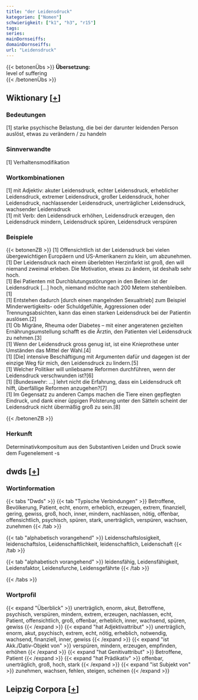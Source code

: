 ```yaml
---
title: "der Leidensdruck"
kategorien: ["Nomen"]
schwierigkeit: ["k1", "h3", "r15"]
tags:
series:
mainDornseiffs:
domainDornseiffs:
url: "Leidensdruck"
---
```


{{< betonenÜbs >}}
**Übersetzung:**  
level of suffering  
{{< /betonenÜbs >}}

## Wiktionary [[+](https://de.wiktionary.org/wiki/Leidensdruck)]

### Bedeutungen
[1] starke psychische Belastung, die bei der darunter leidenden Person auslöst, etwas zu verändern / zu handeln  

### Sinnverwandte
[1] Verhaltensmodifikation  

### Wortkombinationen
[1] mit Adjektiv: akuter Leidensdruck, echter Leidensdruck, erheblicher Leidensdruck, extremer Leidensdruck, großer Leidensdruck, hoher Leidensdruck, nachlassender Leidensdruck, unerträglicher Leidensdruck, wachsender Leidensdruck  
[1] mit Verb: den Leidensdruck erhöhen, Leidensdruck erzeugen, den Leidensdruck mindern, Leidensdruck spüren, Leidensdruck verspüren  

### Beispiele
{{< betonenZB >}}
[1] Offensichtlich ist der Leidensdruck bei vielen übergewichtigen Europäern und US-Amerikanern zu klein, um abzunehmen.  
[1] Der Leidensdruck nach einem überlebten Herzinfarkt ist groß, den will niemand zweimal erleben. Die Motivation, etwas zu ändern, ist deshalb sehr hoch.  
[1] Bei Patienten mit Durchblutungsstörungen in den Beinen ist der Leidensdruck […] hoch, niemand möchte nach 200 Metern stehenbleiben.[1]  
[1] Entstehen dadurch [durch einen mangelnden Sexualtrieb] zum Beispiel Minderwertigkeits- oder Schuldgefühle, Aggressionen oder Trennungsabsichten, kann das einen starken Leidensdruck bei der Patientin auslösen.[2]  
[1] Ob Migräne, Rheuma oder Diabetes – mit einer angeratenen gezielten Ernährungsumstellung schafft es die Ärztin, den Patienten viel Leidensdruck zu nehmen.[3]  
[1] Wenn der Leidensdruck gross genug ist, ist eine Knieprothese unter Umständen das Mittel der Wahl.[4]  
[1] [Die] intensive Beschäftigung mit Argumenten dafür und dagegen ist der einzige Weg für mich, den Leidensdruck zu lindern.[5]  
[1] Welcher Politiker will unliebsame Reformen durchführen, wenn der Leidensdruck verschwunden ist?[6]  
[1] [Bundeswehr: …] lehrt nicht die Erfahrung, dass ein Leidensdruck oft hilft, überfällige Reformen anzugehen?[7]  
[1] Im Gegensatz zu anderen Camps machen die Tiere einen gepflegten Eindruck, und dank einer üppigen Polsterung unter den Sätteln scheint der Leidensdruck nicht übermäßig groß zu sein.[8]  

{{< /betonenZB >}}
### Herkunft
Determinativkompositum aus den Substantiven Leiden und Druck sowie dem Fugenelement -s  



## dwds [[+](https://www.dwds.de/wb/Leidensdruck)]

### Wortinformation
{{< tabs "Dwds" >}}
{{< tab "Typische Verbindungen" >}}
Betroffene, Bevölkerung, Patient, echt, enorm, erheblich, erzeugen, extrem, finanziell, gering, gewiss, groß, hoch, inner, mindern, nachlassen, nötig, offenbar, offensichtlich, psychisch, spüren, stark, unerträglich, verspüren, wachsen, zunehmen
{{< /tab >}}

{{< tab "alphabetisch vorangehend" >}}
Leidenschaftslosigkeit, leidenschaftslos, Leidenschaftlichkeit, leidenschaftlich, Leidenschaft
{{< /tab >}}

{{< tab "alphabetisch vorangehend" >}}
leidensfähig, Leidensfähigkeit, Leidensfaktor, Leidensfurche, Leidensgefährte
{{< /tab >}}

{{< /tabs >}}

### Wortprofil
{{< expand "Überblick" >}} unerträglich, enorm, akut, Betroffene, psychisch, verspüren, mindern, extrem, erzeugen, nachlassen, echt, Patient, offensichtlich, groß, offenbar, erheblich, inner, wachsend, spüren, gewiss {{< /expand >}}
{{< expand "hat Adjektivattribut" >}} unerträglich, enorm, akut, psychisch, extrem, echt, nötig, erheblich, notwendig, wachsend, finanziell, inner, gewiss {{< /expand >}}
{{< expand "ist Akk./Dativ-Objekt von" >}} verspüren, mindern, erzeugen, empfinden, erhöhen {{< /expand >}}
{{< expand "hat Genitivattribut" >}} Betroffene, Patient {{< /expand >}}
{{< expand "hat Prädikativ" >}} offenbar, unerträglich, groß, hoch, stark {{< /expand >}}
{{< expand "ist Subjekt von" >}} zunehmen, wachsen, fehlen, steigen, scheinen {{< /expand >}}

## Leipzig Corpora [[+](https://corpora.uni-leipzig.de/en/res?word=Leidensdruck&corpusId=deu_newscrawl-public_2018)]

